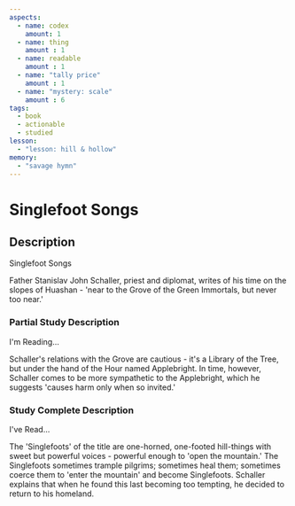```yaml
---
aspects: 
  - name: codex
    amount: 1
  - name: thing
    amount : 1
  - name: readable
    amount : 1
  - name: "tally price"
    amount : 1
  - name: "mystery: scale"
    amount : 6
tags:
  - book
  - actionable
  - studied
lesson:
  - "lesson: hill & hollow"
memory:
  - "savage hymn"
---
```


# Singlefoot Songs

## Description
Singlefoot Songs

Father Stanislav John Schaller, priest and diplomat, writes of his time on the slopes of Huashan - 'near to the Grove of the Green Immortals, but never too near.'
### Partial Study Description
I'm Reading...

Schaller's relations with the Grove are cautious - it's a Library of the Tree, but under the hand of the Hour named Applebright. In time, however, Schaller comes to be more sympathetic to the Applebright, which he suggests 'causes harm only when so invited.'
### Study Complete Description
I've Read...

The 'Singlefoots' of the title are one-horned, one-footed hill-things with sweet but powerful voices - powerful enough to 'open the mountain.' The Singlefoots sometimes trample pilgrims; sometimes heal them; sometimes coerce them to 'enter the mountain' and become Singlefoots. Schaller explains that when he found this last becoming too tempting, he decided to return to his homeland.